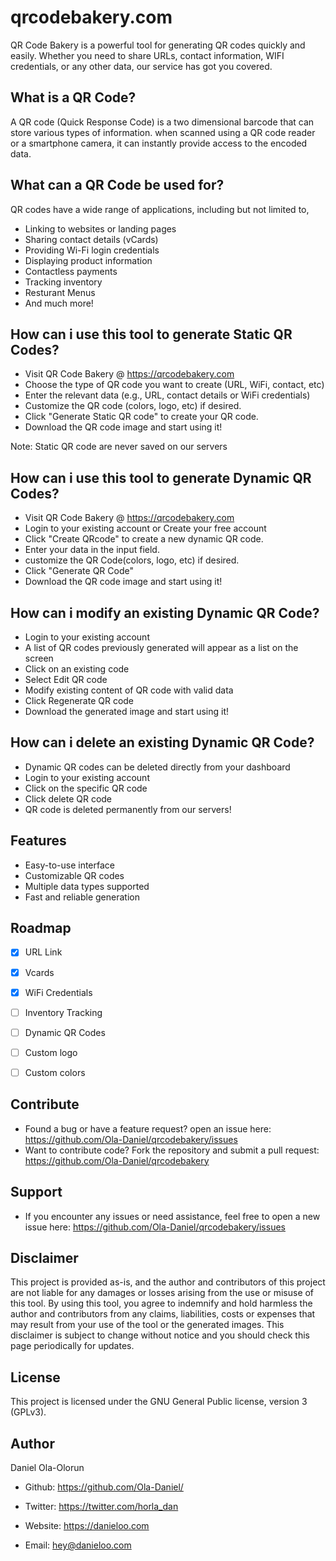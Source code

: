qrcodebakery.com
========
QR Code Bakery is a powerful tool for generating QR codes quickly and easily. Whether you need to share URLs, contact information, WIFI credentials, or any other data, our service has got you covered.



What is a QR Code?
-------------------------
A QR code (Quick Response Code) is a two dimensional barcode that can store various types of information. when scanned using a QR code reader or a smartphone camera, it can instantly provide access to the encoded data.


What can a QR Code be used for?
-------------------------------

QR codes have a wide range of applications, including but not limited to,

- Linking to websites or landing pages
- Sharing contact details (vCards)
- Providing Wi-Fi login credentials
- Displaying product information
- Contactless payments
- Tracking inventory
- Resturant Menus
- And much more!

 



How can i use this tool to generate Static QR Codes?
-------------------------------------------

- Visit QR Code Bakery @ https://qrcodebakery.com
- Choose the type of QR code you want to create (URL, WiFi, contact, etc)
- Enter the relevant data (e.g., URL, contact details or WiFi credentials)
- Customize the QR code (colors, logo, etc) if desired.
- Click "Generate Static QR code" to create your QR code.
- Download the QR code image and start using it!

Note: Static QR code are never saved on our servers



How can i use this tool to generate Dynamic QR Codes?
-------------------------------------------

- Visit QR Code Bakery @ https://qrcodebakery.com
- Login to your existing account or Create your free account
- Click "Create QRcode" to create a new dynamic QR code.
- Enter your data in the input field.
- customize the QR Code(colors, logo, etc) if desired.
- Click "Generate QR Code"
- Download the QR code image and start using it!


How can i modify an existing Dynamic QR Code?
---------------------------------------------

- Login to your existing account
- A list of QR codes previously generated will appear as a list on the screen
- Click on an existing code
- Select Edit QR code
- Modify existing content of QR code with valid data
- Click Regenerate QR code
- Download the generated image and start using it!


How can i delete an existing Dynamic QR Code?
-------------------------------------

- Dynamic QR codes can be deleted directly from your dashboard
- Login to your existing account
- Click on the specific QR code
- Click delete QR code
- QR code is deleted permanently from our servers!





Features
--------

- Easy-to-use interface
- Customizable QR codes
- Multiple data types supported
- Fast and reliable generation




Roadmap
-------


- [x] URL Link
- [x] Vcards
- [x] WiFi Credentials
- [ ] Inventory Tracking
- [ ] Dynamic QR Codes
- [ ] Custom logo
- [ ] Custom colors



Contribute
----------

- Found a bug or have a feature request? open an issue here: https://github.com/Ola-Daniel/qrcodebakery/issues 
- Want to contribute code? Fork the repository and submit a pull request: https://github.com/Ola-Daniel/qrcodebakery 

Support
-------

- If you encounter any issues or need assistance, feel free to open a new issue here: https://github.com/Ola-Daniel/qrcodebakery/issues  

Disclaimer
----------

This project is provided as-is, and the author and contributors of this project are not liable for any damages or losses arising from the use or misuse of this tool. By using this tool, you agree to indemnify and hold harmless the author and contributors from any claims, liabilities, costs or expenses that may result from your use of the tool or the generated images. This disclaimer is subject to change without notice and you should check this page periodically for updates.

License
-------

This project is licensed under the GNU General Public license, version 3 (GPLv3).



Author
------


Daniel Ola-Olorun



- Github: https://github.com/Ola-Daniel/

- Twitter: https://twitter.com/horla_dan  

- Website: https://danieloo.com 

- Email:  hey@danieloo.com
